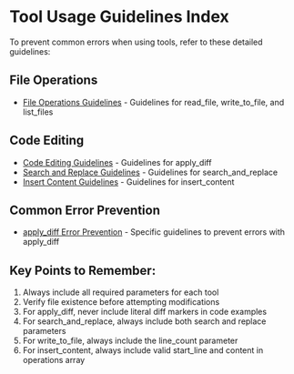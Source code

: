 # Tool Usage Guidelines Index

To prevent common errors when using tools, refer to these detailed guidelines:

## File Operations
- [File Operations Guidelines](.roo/rules-code/file_operations.md) - Guidelines for read_file, write_to_file, and list_files

## Code Editing
- [Code Editing Guidelines](.roo/rules-code/code_editing.md) - Guidelines for apply_diff
- [Search and Replace Guidelines](.roo/rules-code/search_replace.md) - Guidelines for search_and_replace
- [Insert Content Guidelines](.roo/rules-code/insert_content.md) - Guidelines for insert_content

## Common Error Prevention
- [apply_diff Error Prevention](.roo/rules-code/apply_diff_guidelines.md) - Specific guidelines to prevent errors with apply_diff

## Key Points to Remember:
1. Always include all required parameters for each tool
2. Verify file existence before attempting modifications
3. For apply_diff, never include literal diff markers in code examples
4. For search_and_replace, always include both search and replace parameters
5. For write_to_file, always include the line_count parameter
6. For insert_content, always include valid start_line and content in operations array
